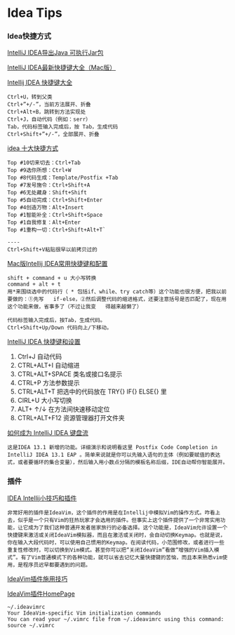 # Idea Tips



### Idea快捷方式

[IntelliJ IDEA导出Java 可执行Jar包](http://blog.sina.com.cn/s/blog_3fe961ae0102uy42.html)



[IntelliJ IDEA最新快捷键大全（Mac版）](http://www.evget.com/article/2014/4/21/20866.html)


[Intellij IDEA 快捷键大全](http://www.open-open.com/lib/view/open1396578860887.html)

	Ctrl+U，转到父类
	Ctrl+”+/-”，当前方法展开、折叠
	Ctrl+Alt+B，跳转到方法实现处
	Ctrl+J，自动代码（例如：serr）
	Tab，代码标签输入完成后，按 Tab，生成代码
	Ctrl+Shift+”+/-”，全部展开、折叠

[idea 十大快捷方式](http://blog.csdn.net/dc_726/article/details/42784275)

	Top #10切来切去：Ctrl+Tab
	Top #9选你所想：Ctrl+W
	Top #8代码生成：Template/Postfix +Tab
	Top #7发号施令：Ctrl+Shift+A
	Top #6无处藏身：Shift+Shift
	Top #5自动完成：Ctrl+Shift+Enter
	Top #4创造万物：Alt+Insert
	Top #1智能补全：Ctrl+Shift+Space
	Top #1自我修复：Alt+Enter
	Top #1重构一切：Ctrl+Shift+Alt+T`
	
	----
	Ctrl+Shift+V粘贴很早以前拷贝过的	


[Mac版Intellij IDEA常用快捷键和配置](http://www.3lian.com/edu/2015/04-15/205566.html)
	
	shift + command + u 大小写转换
	command + alt + t
	用*来围绕选中的代码行（ * 包括if、while、try catch等）这个功能也很方便，把我以前要做的：①先写	if-else，②然后调整代码的缩进格式，还要注意括号是否匹配了，现在用这个功能来做，省事多了（不过让我变	得越来越懒了）
	 
	代码标签输入完成后，按Tab，生成代码。
	Ctrl+Shift+Up/Down 代码向上/下移动。


[IntelliJ IDEA 快捷键和设置](http://www.cnblogs.com/bluestorm/archive/2013/05/20/3087889.html)

1. Ctrl+J 自动代码
2. CTRL+ALT+I  自动缩进 
3. CTRL+ALT+SPACE  类名或接口名提示 
4. CTRL+P   方法参数提示 
5. CTRL+ALT+T  把选中的代码放在 TRY{} IF{} ELSE{} 里
6. CIRL+U   大小写切换 
7. ALT+ ↑/↓  在方法间快速移动定位 
8. CTRL+ALT+F12  资源管理器打开文件夹 


[如何成为 IntelliJ IDEA 键盘流](https://www.zhihu.com/question/20783392/answer/27211385)
	

	这是IDEA 13.1 新增的功能。详细演示和说明看这里 Postfix Code Completion in IntelliJ IDEA 13.1 EAP 。简单来说就是你可以先输入语句的主体（例如要赋值的表达式，或者要循环的集合变量），然后输入用小数点分隔的模板名称后缀，IDE自动帮你智能展开。

### 插件

[IDEA Intellij小技巧和插件](http://kidneyball.iteye.com/blog/1814028)

	非常好用的插件是IdeaVim，这个插件的作用是在Intellij中模拟Vim的操作方式。咋看上去，似乎是一个只有Vim的狂热玩家才会选用的插件。但事实上这个插件提供了一个非常实用功能，让它成为了我们这种普通开发者居家旅行的必备选择。这个功能是，IdeaVim允许设置一个快捷键来激活或关闭IdeaVim模拟器，而且在激活或关闭时，会自动切换Keymap。也就是说，你在输入大段代码时，可以使用自己惯用的Keymap。在阅读代码，小范围修改，或者进行一些重复性修改时，可以切换到Vim模式。甚至你可以把“关闭IdeaVim”看做“增强的Vim插入模式”。有了Vim普通模式下的各种功能，就可以省去记忆大量快捷键的苦恼，而且本来熟悉vim使用，是程序员迟早都要遇到的问题。 




[IdeaVim插件施用技巧](http://my.oschina.net/pureboys/blog/182211)


[IdeaVim插件HomePage](https://github.com/JetBrains/ideavim/blob/master/README.md)
	
	~/.ideavimrc
	Your IdeaVim-specific Vim initialization commands
	You can read your ~/.vimrc file from ~/.ideavimrc using this command:
	source ~/.vimrc